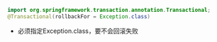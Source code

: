 ```java
import org.springframework.transaction.annotation.Transactional;
@Transactional(rollbackFor = Exception.class)
```
- 必须指定Exception.class，要不会回滚失败